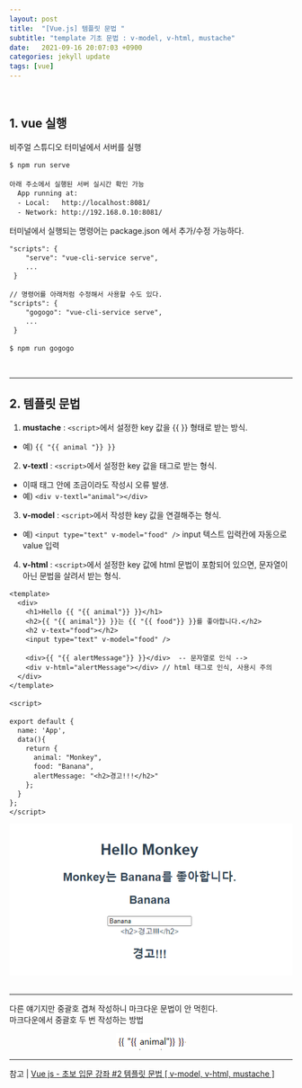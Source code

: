 ```yaml
---
layout: post
title:  "[Vue.js] 템플릿 문법 "
subtitle: "template 기초 문법 : v-model, v-html, mustache"
date:   2021-09-16 20:07:03 +0900
categories: jekyll update
tags: [vue]
---
```


<br>

## 1. vue 실행

비주얼 스튜디오 터미널에서 서버를 실행  
```bash
$ npm run serve

아래 주소에서 실행된 서버 실시간 확인 가능
  App running at:
  - Local:   http://localhost:8081/
  - Network: http://192.168.0.10:8081/
```

터미널에서 실행되는 명령어는 package.json 에서 추가/수정 가능하다.  

```vue
"scripts": { 
    "serve": "vue-cli-service serve",
	...
 }

// 명령어를 아래처럼 수정해서 사용할 수도 있다.  
"scripts": { 
    "gogogo": "vue-cli-service serve",
	...
 }

$ npm run gogogo
```

<br>

---
## 2. 템플릿 문법

1) **mustache** : `<script>`에서 설정한 key 값을 {{ }} 형태로 받는 방식.  
* 예) `{{ "{{ animal "}} }}`  

2) **v-textl** : `<script>`에서 설정한 key 값을 태그로 받는 형식.  
- 이때 태그 안에 조금이라도 작성시 오류 발생.   
- 예) `<div v-textl="animal"></div>`   

3) **v-model** : `<script>`에서 작성한 key 값을 연결해주는 형식.  
- 예) `<input type="text" v-model="food" />` input 텍스트 입력칸에 자동으로 value 입력

4) **v-html** : `<script>`에서 설정한 key 값에 html 문법이 포함되어 있으면, 문자열이 아닌 문법을 살려서 받는 형식.  

```vue
<template>
  <div>
    <h1>Hello {{ "{{ animal"}} }}</h1>
    <h2>{{ "{{ animal"}} }}는 {{ "{{ food"}} }}를 좋아합니다.</h2>
    <h2 v-text="food"></h2>
    <input type="text" v-model="food" />

    <div>{{ "{{ alertMessage"}} }}</div>  -- 문자열로 인식 -->
    <div v-html="alertMessage"></div> // html 태그로 인식, 사용시 주의
  </div>
</template>

<script>

export default {
  name: 'App',
  data(){
    return {
      animal: "Monkey",
      food: "Banana",
      alertMessage: "<h2>경고!!!</h2>"
    };
  }
};
</script>
```

<center><img src="../assets/img/images/210916/05.png" style="text-align:center; cursor: pointer;" onclick="window.open(this.src)"></center>

<br>

---

다른 얘기지만 중괄호 겹쳐 작성하니 마크다운 문법이 안 먹힌다.  
마크다운에서 중괄호 두 번 작성하는 방법  

<center><img src="../assets/img/images/210916/06.png" style="text-align:center; cursor: pointer;" onclick="window.open(this.src)"></center>



---
참고 | [Vue js - 초보 입문 강좌 #2 템플릿 문법 [ v-model, v-html, mustache ]](https://www.youtube.com/watch?v=CocO17Pj0Us)   


